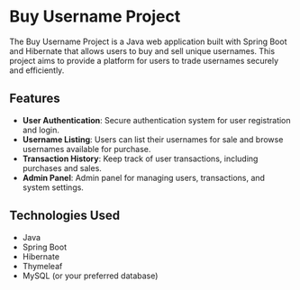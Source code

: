 # Buy Username Project

The Buy Username Project is a Java web application built with Spring Boot and Hibernate that allows users to buy and sell unique usernames. This project aims to provide a platform for users to trade usernames securely and efficiently.

## Features

- **User Authentication**: Secure authentication system for user registration and login.
- **Username Listing**: Users can list their usernames for sale and browse usernames available for purchase.
- **Transaction History**: Keep track of user transactions, including purchases and sales.
- **Admin Panel**: Admin panel for managing users, transactions, and system settings.

## Technologies Used

- Java
- Spring Boot
- Hibernate
- Thymeleaf
- MySQL (or your preferred database)

